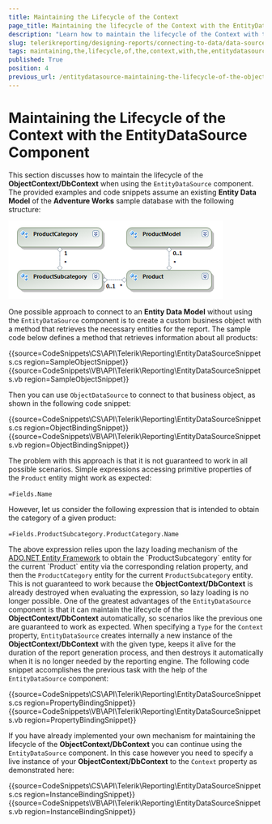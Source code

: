 ```yaml
---
title: Maintaining the Lifecycle of the Context
page_title: Maintaining the lifecycle of the Context with the EntityDataSource
description: "Learn how to maintain the lifecycle of the Context with the EntityDataSource component in Telerik Reporting."
slug: telerikreporting/designing-reports/connecting-to-data/data-source-components/entitydatasource-component/maintaining-the-lifecycle-of-the-context-with-the-entitydatasource-component
tags: maintaining,the,lifecycle,of,the,context,with,the,entitydatasource,component
published: True
position: 4
previous_url: /entitydatasource-maintaining-the-lifecycle-of-the-objectContext
---
```


# Maintaining the Lifecycle of the Context with the EntityDataSource Component

This section discusses how to maintain the lifecycle of the __ObjectContext/DbContext__ when using the `EntityDataSource` component. The provided examples and code snippets assume an existing __Entity Data Model__ of the __Adventure Works__ sample database with the following structure:

![The structure of the Entity Data Model of the Adventure Works sample database we are going to use in the examples](images/DataSources/EntityDataSourceAdventureWorksEntityModel.png)

One possible approach to connect to an __Entity Data Model__ without using the `EntityDataSource` component is to create a custom business object with a method that retrieves the necessary entities for the report. The sample code below defines a method that retrieves information about all products:

{{source=CodeSnippets\CS\API\Telerik\Reporting\EntityDataSourceSnippets.cs region=SampleObjectSnippet}}
{{source=CodeSnippets\VB\API\Telerik\Reporting\EntityDataSourceSnippets.vb region=SampleObjectSnippet}}

Then you can use `ObjectDataSource` to connect to that business object, as shown in the following code snippet:

{{source=CodeSnippets\CS\API\Telerik\Reporting\EntityDataSourceSnippets.cs region=ObjectBindingSnippet}}
{{source=CodeSnippets\VB\API\Telerik\Reporting\EntityDataSourceSnippets.vb region=ObjectBindingSnippet}}

The problem with this approach is that it is not guaranteed to work in all possible scenarios. Simple expressions accessing primitive properties of the `Product` entity might work as expected:

`=Fields.Name`

However, let us consider the following expression that is intended to obtain the category of a given product:

`=Fields.ProductSubcategory.ProductCategory.Name`

The above expression relies upon the lazy loading mechanism of the [ADO.NET Entity Framework](https://learn.microsoft.com/en-us/previous-versions/aa697427(v=vs.80)?redirectedfrom=MSDN) to obtain the `ProductSubcategory` entity for the current `Product` entity via the corresponding relation property, and then the `ProductCategory` entity for the current `ProductSubcategory` entity. This is not guaranteed to work because the __ObjectContext/DbContext__ is already destroyed when evaluating the expression, so lazy loading is no longer possible. One of the greatest advantages of the `EntityDataSource` component is that it can maintain the lifecycle of the __ObjectContext/DbContext__ automatically, so scenarios like the previous one are guaranteed to work as expected. When specifying a `Type` for the `Context` property, `EntityDataSource` creates internally a new instance of the __ObjectContext/DbContext__ with the given type, keeps it alive for the duration of the report generation process, and then destroys it automatically when it is no longer needed by the reporting engine. The following code snippet accomplishes the previous task with the help of the `EntityDataSource` component:

{{source=CodeSnippets\CS\API\Telerik\Reporting\EntityDataSourceSnippets.cs region=PropertyBindingSnippet}}
{{source=CodeSnippets\VB\API\Telerik\Reporting\EntityDataSourceSnippets.vb region=PropertyBindingSnippet}}

If you have already implemented your own mechanism for maintaining the lifecycle of the __ObjectContext/DbContext__ you can continue using the `EntityDataSource` component. In this case however you need to specify a live instance of your __ObjectContext/DbContext__ to the `Context` property as demonstrated here:

{{source=CodeSnippets\CS\API\Telerik\Reporting\EntityDataSourceSnippets.cs region=InstanceBindingSnippet}}
{{source=CodeSnippets\VB\API\Telerik\Reporting\EntityDataSourceSnippets.vb region=InstanceBindingSnippet}}


